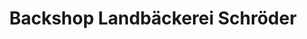---
title: "Backshop Landbäckerei Schröder"
url: /jessen-elster/backshop-landbaeckerei-schroeder/
shop: Bäckerei
---